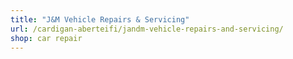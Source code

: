 ```yaml
---
title: "J&M Vehicle Repairs & Servicing"
url: /cardigan-aberteifi/jandm-vehicle-repairs-and-servicing/
shop: car repair
---
```

